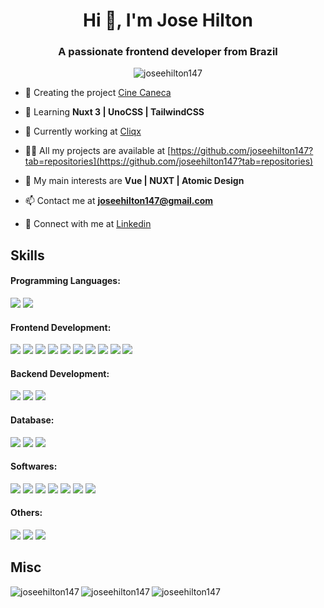 <h1 align="center">Hi 👋, I'm Jose Hilton</h1>
<h3 align="center">A passionate frontend developer from Brazil</h3>
<p align="center"> <img src="https://komarev.com/ghpvc/?username=joseehilton147&label=Profile%20views&color=0e75b6&style=for-the-badge" alt="joseehilton147" /> </p>

- 🔭 Creating the project [Cine Caneca](https://github.com/joseehilton147/cine-caneca)

- 🌱 Learning **Nuxt 3 | UnoCSS | TailwindCSS**

- 💼 Currently working at [Cliqx](https://cliqx.com.br/)

- 👨‍💻 All my projects are available at [https://github.com/joseehilton147?tab=repositories](https://github.com/joseehilton147?tab=repositories)

- 💬 My main interests are **Vue | NUXT | Atomic Design**

- 📫 Contact me at **joseehilton147@gmail.com**

- 🔗 Connect with me at [Linkedin](https://linkedin.com/in/jose-hilton/)

<h2 align="left">Skills</h3>

<h4 align="left">Programming Languages:</h4>

<p>
<img src="https://img.shields.io/badge/javascript-%23323330.svg?style=for-the-badge&logo=javascript&logoColor=%23F7DF1E" />
<img src="https://img.shields.io/badge/c%23-%23239120.svg?style=for-the-badge&logo=c-sharp&logoColor=white" />
</p>

<h4 align="left">Frontend Development:</h4>
<p>
<img src="https://img.shields.io/badge/vuejs-%2335495e.svg?style=for-the-badge&logo=vuedotjs&logoColor=%234FC08D" />
<img src="https://img.shields.io/badge/Nuxt-002E3B?style=for-the-badge&logo=nuxtdotjs&logoColor=#00DC82" />
<img src="https://img.shields.io/badge/bootstrap-%23563D7C.svg?style=for-the-badge&logo=bootstrap&logoColor=white" />
<img src="https://img.shields.io/badge/bulma-00D0B1?style=for-the-badge&logo=bulma&logoColor=white" />
<img src="https://img.shields.io/badge/tailwindcss-%2338B2AC.svg?style=for-the-badge&logo=tailwind-css&logoColor=white" />
<img src="https://img.shields.io/badge/unocss-333333.svg?style=for-the-badge&logo=unocss&logoColor=white" />
<img src="https://img.shields.io/badge/windicss-48B0F1.svg?style=for-the-badge&logo=windi-css&logoColor=white" />
<img src="https://img.shields.io/badge/CSS-239120?&style=for-the-badge&logo=css3&logoColor=white" />
<img src="https://img.shields.io/badge/HTML-239120?style=for-the-badge&logo=html5&logoColor=white" />
<img src="https://img.shields.io/badge/Razor-5C2D91?style=for-the-badge&logo=.net&logoColor=white" />
</p>

<h4 align="left">Backend Development:</h4>
<p>
<img src="https://img.shields.io/badge/Node.js-43853D?style=for-the-badge&logo=node.js&logoColor=white" />
<img src="https://img.shields.io/badge/Express.js-404D59?style=for-the-badge" />
<img src="https://img.shields.io/badge/c%23-%23239120.svg?style=for-the-badge&logo=c-sharp&logoColor=white" />
</p>

<h4 align="left">Database:</h4>
<p>
<img src="https://img.shields.io/badge/MongoDB-4EA94B?style=for-the-badge&logo=mongodb&logoColor=white" />
<img src="https://img.shields.io/badge/MySQL-00000F?style=for-the-badge&logo=mysql&logoColor=white" />
<img src="https://img.shields.io/badge/Microsoft_SQL_Server-CC2927?style=for-the-badge&logo=microsoft-sql-server&logoColor=white" />
</p>

<h4 align="left">Softwares:</h4>
<p>
<img src="https://img.shields.io/badge/Postman-FF6C37?style=for-the-badge&logo=postman&logoColor=white" />
<img src="https://img.shields.io/badge/Insomnia-black?style=for-the-badge&logo=insomnia&logoColor=5849BE" />
<img src="https://img.shields.io/badge/figma-%23F24E1E.svg?style=for-the-badge&logo=figma&logoColor=white" />
<img src="https://img.shields.io/badge/Obsidian-%23483699.svg?style=for-the-badge&logo=obsidian&logoColor=white" />
<img src="https://img.shields.io/badge/Rider-000000.svg?style=for-the-badge&logo=Rider&logoColor=white&color=black&labelColor=crimson" />
<img src="https://img.shields.io/badge/Visual%20Studio%20Code-0078d7.svg?style=for-the-badge&logo=visual-studio-code&logoColor=white" />
<img src="https://img.shields.io/badge/DataGrip-000000.svg?style=for-the-badge&logo=DataGrip&logoColor=white&color=black&labelColor=%234FC08D" />
</p>

<h4 align="left">Others:</h4>
<p>
<img src="https://img.shields.io/badge/Windows-017AD7?style=for-the-badge&logo=windows&logoColor=white" />
<img src="https://img.shields.io/badge/Linux-FCC624?style=for-the-badge&logo=linux&logoColor=black" />
<img src="https://img.shields.io/badge/git-%23F05033.svg?style=for-the-badge&logo=git&logoColor=white" />
</p>

<h2 align="left">Misc</h3>

<img align="left" src="https://github-readme-stats.vercel.app/api?username=joseehilton147&count_private=true&show_icons=true&theme=dark" alt="joseehilton147" />

<img align="center" src="https://streak-stats.demolab.com?user=joseehilton147&theme=dark" alt="joseehilton147" />

<img align="left" src="https://github-readme-stats.vercel.app/api/top-langs?username=joseehilton147&show_icons=true&theme=dark" alt="joseehilton147" />
